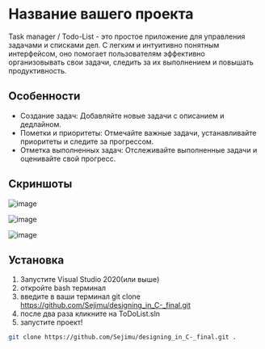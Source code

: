 # Название вашего проекта

Task manager / Todo-List - это простое приложение для управления задачами и списками дел. С легким и интуитивно понятным интерфейсом, оно помогает пользователям эффективно организовывать свои задачи, следить за их выполнением и повышать продуктивность.

## Особенности

- Создание задач: Добавляйте новые задачи с описанием и дедлайном.
- Пометки и приоритеты: Отмечайте важные задачи, устанавливайте приоритеты и следите за прогрессом.
- Отметка выполненных задач: Отслеживайте выполненные задачи и оценивайте свой прогресс.

## Скриншоты

![image](https://github.com/Sejimu/designing_in_C-_final/assets/132245771/464305ba-0265-439c-bf5e-5960abf92708)


![image](https://github.com/Sejimu/designing_in_C-_final/assets/132245771/62cd8df8-99a1-43f0-b671-64f0b2c53b69)


![image](https://github.com/Sejimu/designing_in_C-_final/assets/132245771/a7c44862-c805-40b5-978c-cc126fd2f4fe)

## Установка

1) Запустите Visual Studio 2020(или выше) 
2) откройте bash терминал
3) введите в ваши терминал git clone https://github.com/Sejimu/designing_in_C-_final.git 
4) после два раза кликните на ToDoList.sln
5) запустите проект!

```bash
git clone https://github.com/Sejimu/designing_in_C-_final.git .
